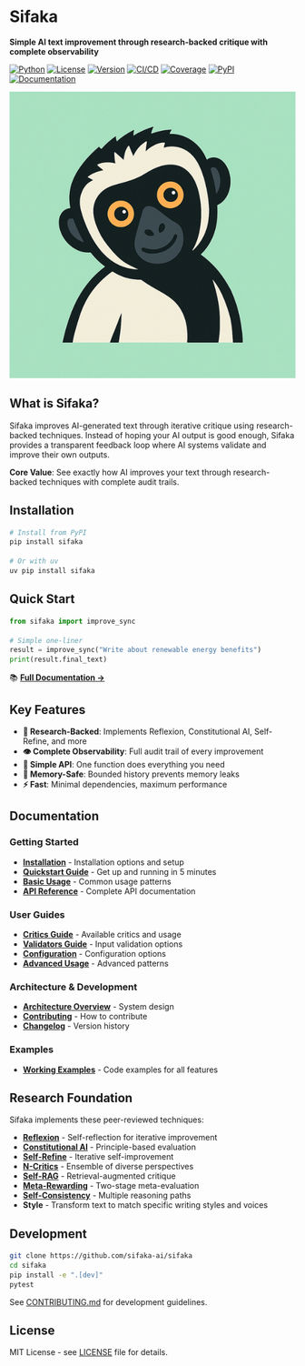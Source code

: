 # Sifaka

**Simple AI text improvement through research-backed critique with complete observability**

[![Python](https://img.shields.io/badge/python-3.10+-blue)](https://python.org)
[![License](https://img.shields.io/badge/license-MIT-green)](LICENSE)
[![Version](https://img.shields.io/badge/version-0.1.1-blue)](https://github.com/sifaka-ai/sifaka)
[![CI/CD](https://github.com/sifaka-ai/sifaka/actions/workflows/ci.yml/badge.svg)](https://github.com/sifaka-ai/sifaka/actions/workflows/ci.yml)
[![Coverage](https://img.shields.io/badge/coverage-60%25+-yellowgreen)](https://github.com/sifaka-ai/sifaka/actions/workflows/ci.yml)
[![PyPI](https://img.shields.io/pypi/v/sifaka)](https://pypi.org/project/sifaka/)
[![Documentation](https://img.shields.io/badge/docs-GitHub%20Pages-blue)](https://sifaka-ai.github.io/sifaka/)

<div align="center">
  <img src="docs/images/sifaka.png" alt="Sifaka Logo" width="900px" />
</div>

## What is Sifaka?

Sifaka improves AI-generated text through iterative critique using research-backed techniques. Instead of hoping your AI output is good enough, Sifaka provides a transparent feedback loop where AI systems validate and improve their own outputs.

**Core Value**: See exactly how AI improves your text through research-backed techniques with complete audit trails.

## Installation

```bash
# Install from PyPI
pip install sifaka

# Or with uv
uv pip install sifaka
```

## Quick Start

```python
from sifaka import improve_sync

# Simple one-liner
result = improve_sync("Write about renewable energy benefits")
print(result.final_text)
```

📚 **[Full Documentation →](https://sifaka-ai.github.io/sifaka/)**

## Key Features

- **🔬 Research-Backed**: Implements Reflexion, Constitutional AI, Self-Refine, and more
- **👁️ Complete Observability**: Full audit trail of every improvement
- **🎯 Simple API**: One function does everything you need
- **💾 Memory-Safe**: Bounded history prevents memory leaks
- **⚡ Fast**: Minimal dependencies, maximum performance

## Documentation

### Getting Started
- **[Installation](https://sifaka-ai.github.io/sifaka/installation/)** - Installation options and setup
- **[Quickstart Guide](https://sifaka-ai.github.io/sifaka/getting-started/quickstart/)** - Get up and running in 5 minutes
- **[Basic Usage](https://sifaka-ai.github.io/sifaka/guide/basic-usage/)** - Common usage patterns
- **[API Reference](API.md)** - Complete API documentation

### User Guides
- **[Critics Guide](https://sifaka-ai.github.io/sifaka/guide/critics/)** - Available critics and usage
- **[Validators Guide](https://sifaka-ai.github.io/sifaka/guide/validators/)** - Input validation options
- **[Configuration](https://sifaka-ai.github.io/sifaka/guide/configuration/)** - Configuration options
- **[Advanced Usage](https://sifaka-ai.github.io/sifaka/guide/advanced-usage/)** - Advanced patterns

### Architecture & Development
- **[Architecture Overview](https://sifaka-ai.github.io/sifaka/architecture/)** - System design
- **[Contributing](CONTRIBUTING.md)** - How to contribute
- **[Changelog](CHANGELOG.md)** - Version history

### Examples
- **[Working Examples](examples/)** - Code examples for all features

## Research Foundation

Sifaka implements these peer-reviewed techniques:

- **[Reflexion](https://arxiv.org/abs/2303.11366)** - Self-reflection for iterative improvement
- **[Constitutional AI](https://arxiv.org/abs/2212.08073)** - Principle-based evaluation
- **[Self-Refine](https://arxiv.org/abs/2303.17651)** - Iterative self-improvement
- **[N-Critics](https://arxiv.org/abs/2310.18679)** - Ensemble of diverse perspectives
- **[Self-RAG](https://arxiv.org/abs/2310.11511)** - Retrieval-augmented critique
- **[Meta-Rewarding](https://arxiv.org/abs/2407.19594)** - Two-stage meta-evaluation
- **[Self-Consistency](https://arxiv.org/abs/2203.11171)** - Multiple reasoning paths
- **Style** - Transform text to match specific writing styles and voices

## Development

```bash
git clone https://github.com/sifaka-ai/sifaka
cd sifaka
pip install -e ".[dev]"
pytest
```

See [CONTRIBUTING.md](CONTRIBUTING.md) for development guidelines.

## License

MIT License - see [LICENSE](LICENSE) file for details.
